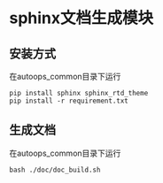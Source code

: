 # sphinx文档生成模块

## 安装方式

在autoops_common目录下运行
```
pip install sphinx sphinx_rtd_theme
pip install -r requirement.txt
```

## 生成文档

在autoops_common目录下运行
```
bash ./doc/doc_build.sh
```
